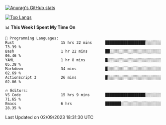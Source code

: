 [![Anurag's GitHub stats](https://github-readme-stats.vercel.app/api?username=wugouzi&count_private=true)](https://github.com/anuraghazra/github-readme-stats)

[![Top Langs](https://github-readme-stats.vercel.app/api/top-langs/?username=wugouzi&layout=compact&count_private=true&hide=html)](https://github.com/anuraghazra/github-readme-stats)

<!--START_SECTION:waka-->
📊 **This Week I Spent My Time On** 

```text
💬 Programming Languages: 
Rust                     15 hrs 32 mins      ██████████████████░░░░░░░   73.39 % 
Bash                     1 hr 22 mins        ██░░░░░░░░░░░░░░░░░░░░░░░   06.46 % 
YAML                     1 hr 8 mins         █░░░░░░░░░░░░░░░░░░░░░░░░   05.38 % 
Markdown                 34 mins             █░░░░░░░░░░░░░░░░░░░░░░░░   02.69 % 
ActionScript 3           26 mins             █░░░░░░░░░░░░░░░░░░░░░░░░   02.06 % 

🔥 Editors: 
VS Code                  15 hrs 9 mins       ██████████████████░░░░░░░   71.65 % 
Emacs                    6 hrs               ███████░░░░░░░░░░░░░░░░░░   28.35 % 
```


 Last Updated on 02/09/2023 18:31:30 UTC
<!--END_SECTION:waka-->

<!--
**wugouzi/wugouzi** is a ✨ _special_ ✨ repository because its `README.md` (this file) appears on your GitHub profile.

Here are some ideas to get you started:

- 🔭 I’m currently working on ...
- 🌱 I’m currently learning ...
- 👯 I’m looking to collaborate on ...
- 🤔 I’m looking for help with ...
- 💬 Ask me about ...
- 📫 How to reach me: ...
- 😄 Pronouns: ...
- ⚡ Fun fact: ...
-->
